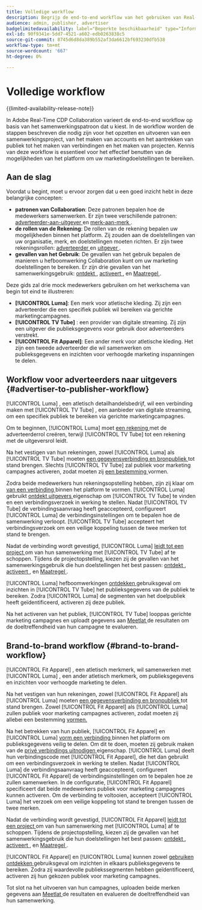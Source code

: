 ```yaml
---
title: Volledige workflow
description: Begrijp de end-to-end workflow van het gebruiken van Real-Time CDP Collaboration op basis van uw samenwerkingspatroon.
audience: admin, publisher, advertiser
badgelimitedavailability: label="Beperkte beschikbaarheid" type="Informative" url="https://helpx.adobe.com/legal/product-descriptions/real-time-customer-data-platform-collaboration.html newtab=true"
exl-id: 90f9341e-5dd7-4521-a602-edb0263838c5
source-git-commit: 8745d6d8da389b552af3da6612bf693230dfb538
workflow-type: tm+mt
source-wordcount: '667'
ht-degree: 0%

---
```


# Volledige workflow

{{limited-availability-release-note}}

In Adobe Real-Time CDP Collaboration varieert de end-to-end workflow op basis van het samenwerkingspatroon dat u kiest. In de workflow worden de stappen beschreven die nodig zijn voor het opzetten en uitvoeren van een samenwerkingsproject, van het maken van accounts en het aantrekken van publiek tot het maken van verbindingen en het maken van projecten. Kennis van deze workflow is essentieel voor het effectief benutten van de mogelijkheden van het platform om uw marketingdoelstellingen te bereiken.

## Aan de slag

Voordat u begint, moet u ervoor zorgen dat u een goed inzicht hebt in deze belangrijke concepten:

- **patronen van Collaboration**: Deze patronen bepalen hoe de medewerkers samenwerken. Er zijn twee verschillende patronen: [ adverteerder-aan-uitgever ](./collaboration-patterns.md#advertiser-to-publisher) en [ merk-aan-merk ](./collaboration-patterns.md#brand-to-brand).
- **de rollen van de Rekening**: De rollen van de rekening bepalen uw mogelijkheden binnen het platform. Zij zouden aan de doelstellingen van uw organisatie, merk, en doelstellingen moeten richten. Er zijn twee rekeningsrollen: [ adverteerder ](./roles.md#advertiser) en [ uitgever ](./roles.md#publisher).
- **gevallen van het Gebruik**: De gevallen van het gebruik bepalen de manieren u hefboomwerking Collaboration kunt om uw marketing doelstellingen te bereiken. Er zijn drie gevallen van het samenwerkingsgebruik: [ ontdekt ](./use-cases.md#discover), [ activeert ](./use-cases.md#activate), en [ Maatregel ](./use-cases.md#measure).

Deze gids zal drie mock medewerkers gebruiken om het werkschema van begin tot eind te illustreren:

- **[!UICONTROL Luma]**: Een merk voor atletische kleding. Zij zijn een adverteerder die een specifiek publiek wil bereiken via gerichte marketingcampagnes.
- **[!UICONTROL TV Tube]** : een provider van digitale streaming. Zij zijn een uitgever die publieksgegevens voor gebruik door adverteerders verstrekt.
- **[!UICONTROL Fit Apparel]**: Een ander merk voor atletische kleding. Het zijn een tweede adverteerder die wil samenwerken om publieksgegevens en inzichten voor verhoogde marketing inspanningen te delen.

## Workflow voor adverteerders naar uitgevers {#advertiser-to-publisher-workflow}

[!UICONTROL Luma] , een atletisch detailhandelsbedrijf, wil een verbinding maken met [!UICONTROL TV Tube] , een aanbieder van digitale streaming, om een specifiek publiek te bereiken via gerichte marketingcampagnes.

Om te beginnen, [!UICONTROL Luma] moet [ een rekening ](../setup/onboard-account.md) met de adverteerderrol creëren, terwijl [!UICONTROL TV Tube] tot een rekening met de uitgeversrol leidt.

Na het vestigen van hun rekeningen, zowel [!UICONTROL Luma] als [!UICONTROL TV Tube] moeten [ een gegevensverbinding en bronpubliek ](../setup/onboard-audiences.md) tot stand brengen. Slechts [!UICONTROL TV Tube] zal publiek voor marketing campagnes activeren, zodat moeten zij [ een bestemming ](../setup/manage-destinations.md) vormen.

Zodra beide medewerkers hun rekeningsopstelling hebben, zijn zij klaar om [ van een verbinding ](../connect/establishing-connections.md) binnen het platform te vormen. [!UICONTROL Luma] gebruikt [ ontdekt uitgevers ](../connect/discover-publishers.md) eigenschap om [!UICONTROL TV Tube] te vinden en een verbindingsverzoek in werking te stellen. Nadat [!UICONTROL TV Tube] de verbindingsaanvraag heeft geaccepteerd, configureert [!UICONTROL Luma] de verbindingsinstellingen om te bepalen hoe de samenwerking verloopt. [!UICONTROL TV Tube] accepteert het verbindingsverzoek om een veilige koppeling tussen de twee merken tot stand te brengen.

Nadat de verbinding wordt gevestigd, [!UICONTROL Luma] [ leidt tot een project ](../collaborate/manage-projects.md) om van hun samenwerking met [!UICONTROL TV Tube] af te schoppen. Tijdens de projectopstelling, kiezen zij de gevallen van het samenwerkingsgebruik die hun doelstellingen het best passen: [ ontdekt ](../collaborate/discover.md), [ activeert ](../collaborate/activate.md), en [ Maatregel ](../collaborate/measure.md).

[!UICONTROL Luma] hefboomwerkingen [ ontdekken ](../collaborate/discover.md) gebruiksgeval om inzichten in [!UICONTROL TV Tube] het publieksgegevens van de publiek te bereiken. Zodra [!UICONTROL Luma] de segmenten van het doelpubliek heeft geïdentificeerd, activeren zij [ ](../collaborate/activate.md) deze publiek.

Na het activeren van het publiek, [!UICONTROL TV Tube] looppas gerichte marketing campagnes en uploadt gegevens aan [ Meetlat ](../collaborate/measure.md) de resultaten om de doeltreffendheid van hun campagne te evalueren.

## Brand-to-brand workflow {#brand-to-brand-workflow}

[!UICONTROL Fit Apparel] , een atletisch merkmerk, wil samenwerken met [!UICONTROL Luma] , een ander atletisch merkmerk, om publieksgegevens en inzichten voor verhoogde marketing te delen.

Na het vestigen van hun rekeningen, zowel [!UICONTROL Fit Apparel] als [!UICONTROL Luma] moeten [ een gegevensverbinding en bronpubliek ](../setup/onboard-audiences.md) tot stand brengen. Zowel [!UICONTROL Fit Apparel] als [!UICONTROL Luma] zullen publiek voor marketing campagnes activeren, zodat moeten zij allebei een bestemming [ vormen.](../setup/manage-destinations.md)

Na het betrekken van hun publiek, [!UICONTROL Fit Apparel] en [!UICONTROL Luma] [ vorm een verbinding ](../connect/establishing-connections.md) binnen het platform om publieksgegevens veilig te delen. Om dit te doen, moeten zij gebruik maken van de [ privé verbindings uitnodigen ](../connect/establishing-connections.md#private-connection-invite) eigenschap. [!UICONTROL Luma] deelt hun verbindingscode met [!UICONTROL Fit Apparel], die het dan gebruikt om een verbindingsverzoek in werking te stellen. Nadat [!UICONTROL Luma] de verbindingsaanvraag heeft geaccepteerd, configureert [!UICONTROL Fit Apparel] de verbindingsinstellingen om te bepalen hoe ze zullen samenwerken. In de configuratie, [!UICONTROL Fit Apparel] specificeert dat beide medewerkers publiek voor marketing campagnes kunnen activeren. Om de verbinding te voltooien, accepteert [!UICONTROL Luma] het verzoek om een veilige koppeling tot stand te brengen tussen de twee merken.

Nadat de verbinding wordt gevestigd, [!UICONTROL Fit Apparel] [ leidt tot een project ](../collaborate/manage-projects.md) om van hun samenwerking met [!UICONTROL Luma] af te schoppen. Tijdens de projectopstelling, kiezen zij de gevallen van het samenwerkingsgebruik die hun doelstellingen het best passen: [ ontdekt ](../collaborate/discover.md), [ activeert ](../collaborate/activate.md), en [ Maatregel ](../collaborate/measure.md).

[!UICONTROL Fit Apparel] en [!UICONTROL Luma] kunnen zowel [ gebruiken ontdekken ](../collaborate/discover.md) gebruiksgeval om inzichten in elkaars publieksgegevens te bereiken. Zodra zij waardevolle publiekssegmenten hebben geïdentificeerd, activeren zij [ ](../collaborate/activate.md) hun gekozen publiek voor marketing campagnes.

Tot slot na het uitvoeren van hun campagnes, uploaden beide merken gegevens aan [ Meetlat ](../collaborate/measure.md) de resultaten en evalueren de doeltreffendheid van hun samenwerking.
